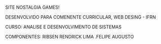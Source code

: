 SITE NOSTALGIA GAMES!

DESENVOLVIDO PARA COMENENTE CURRICULAR, WEB DESING - IFRN

CURSO: ANALISE E DESENVOLVIMENTO DE SISTEMAS


COMPONENTES: RIBSEN RENDRICK LIMA
             .FELIPE AUGUSTO
